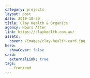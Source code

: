 ```yaml
---
category: projects
layout: post
date: 2019-10-30
title: Clay Health & Organics
agency: Hours After
link: https://clayhealth.com.au/
assets:
  cover: /images/clay-health-card.jpg
hero:
  showCover: false
card:
  externalLink: true
tags:
  - frontend
---
```


<Media src="/images/billys-coffee-hero.jpg" />

<PostButton link="https://billyscoffeecairns.com.au/" label="Visit Billy's Coffee" />

<script>
import Media from "../../src/components/Media";
import PostButton from "../../src/components/PostButton";
export default {
  components: {
    Media,
    PostButton
  }
}
</script>
